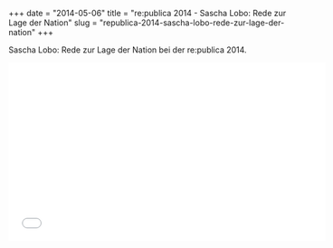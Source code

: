 +++
date = "2014-05-06"
title = "re:publica 2014 - Sascha Lobo: Rede zur Lage der Nation"
slug = "republica-2014-sascha-lobo-rede-zur-lage-der-nation"
+++

Sascha Lobo: Rede zur Lage der Nation bei der re:publica 2014.
<!--more-->
<div class="youtube">
    <iframe width="560" height="315" src="//www.youtube.com/embed/3hbEWOTI5MI" frameborder="0" allowfullscreen></iframe>
</div>
